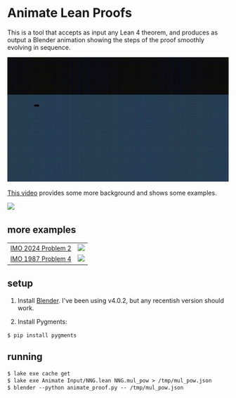 # Animate Lean Proofs

This is a tool that accepts as input any Lean 4 theorem,
and produces as output a Blender animation showing
the steps of the proof smoothly evolving in sequence.

![example](./example.gif)

[This video](https://youtu.be/KuxFWwwlEtc) provides some more background
and shows some examples.

[<img src="http://img.youtube.com/vi/KuxFWwwlEtc/maxresdefault.jpg" height="240px">](http://youtu.be/KuxFWwwlEtc)

## more examples

|  |  |
| ----- | ---- |
| [IMO 2024 Problem 2](https://youtu.be/5IARsdn78xE) | [<img src="http://img.youtube.com/vi/5IARsdn78xE/maxresdefault.jpg" height="120px">](https://youtu.be/5IARsdn78xE)|
| [IMO 1987 Problem 4](https://youtu.be/gi8ZTjRO-xI) | [<img src="http://img.youtube.com/vi/gi8ZTjRO-xI/maxresdefault.jpg" height="120px">](https://youtu.be/gi8ZTjRO-xI)|


## setup

1. Install [Blender](https://www.blender.org/).
   I've been using v4.0.2, but any recentish version should work.

2. Install Pygments:
```shell
$ pip install pygments
```

## running

```shell
$ lake exe cache get
$ lake exe Animate Input/NNG.lean NNG.mul_pow > /tmp/mul_pow.json
$ blender --python animate_proof.py -- /tmp/mul_pow.json
```




